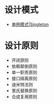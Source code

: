 # 设计模式
- [单例模式|Singleton](./Singleton)
# 设计原则
- 开闭原则
- 依赖颠倒原则
- 单一职责原则
- 接口隔离原则
- 迪米特法则
- 里氏替换原则
- 合成复用原则